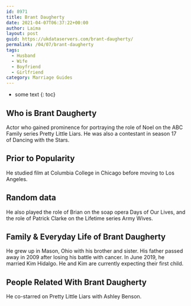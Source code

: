 ```yaml
---
id: 8971
title: Brant Daugherty
date: 2021-04-07T06:37:22+00:00
author: Laima
layout: post
guid: https://ukdataservers.com/brant-daugherty/
permalink: /04/07/brant-daugherty
tags:
  - Husband
  - Wife
  - Boyfriend
  - Girlfriend
category: Marriage Guides
---
```


* some text
{: toc}


## Who is Brant Daugherty
                  
                  
                  
Actor who gained prominence for portraying the role of Noel on the ABC Family series Pretty Little Liars. He was also a contestant in season 17 of Dancing with the Stars.
                  
              
            
              
            
                
                
                
## Prior to Popularity
                  
                  
                  
He studied film at Columbia College in Chicago before moving to Los Angeles.
                  
              
            
              
            
                
                
                
## Random data
                  
                  
                  
He also played the role of Brian on the soap opera Days of Our Lives, and the role of Patrick Clarke on the Lifetime series Army Wives.
                  
              
            
              
            
                
                
                
## Family & Everyday Life of Brant Daugherty
                  
                  
                  
He grew up in Mason, Ohio with his brother and sister. His father passed away in 2009 after losing his battle with cancer. In June 2019, he married Kim Hidalgo. He and Kim are currently expecting their first child. 
                  
              
            
              
            
                
                
                
## People Related With Brant Daugherty
                  
                  
                  
He co-starred on Pretty Little Liars with Ashley Benson.
                  
              
            
              
            
                
              
            
              
              
            
            
              
            
          
          
          